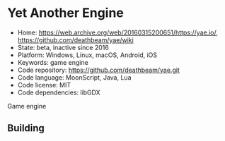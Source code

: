 # Yet Another Engine

- Home: https://web.archive.org/web/20160315200651/https://yae.io/, https://github.com/deathbeam/yae/wiki
- State: beta, inactive since 2016
- Platform: Windows, Linux, macOS, Android, iOS
- Keywords: game engine
- Code repository: https://github.com/deathbeam/yae.git
- Code language: MoonScript, Java, Lua
- Code license: MIT
- Code dependencies: libGDX

Game engine

## Building
